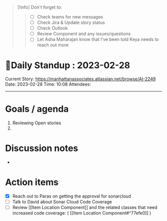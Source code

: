 
> [!info] Don't forget to:
> > 
> > - [ ] Check teams for new messages
> > - [ ] Check Jira & Update story status
> > - [ ] Check Outlook
> > - [ ] Review Component and any issues/questions
> > - [ ] Let Asha Maharajan know that I've been told Keya needs to reach out more 

# 🌱Daily Standup : 2023-02-28
Current Story: https://manhattanassociates.atlassian.net/browse/AI-2249
Date: 2023-02-28
Time: 10:08
Attendees:

---


# Goals / agenda
1.  Reviewing Open stories
2. 

# Discussion notes
- 

# Action items
- [x] Reach out to Paras on getting the approval for sonarcloud
- [ ] Talk to David about Sonar Cloud Code Coverage
- [ ]  Review [[Item Location Component]] and the related classes that need increased code coverage: ( [[Item Location Component#^77efe0]] )
